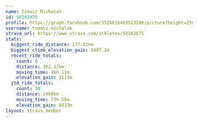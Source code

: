 ```yaml
---
name: Tomasz Michalak
id: 50102075
profile: https://graph.facebook.com/3528616460513590/picture?height=256&width=256
username: tomasz-michalak
strava_url: https://www.strava.com/athletes/50102075
stats:
  biggest_ride_distance: 177.13km
  biggest_climb_elevation_gain: 1987.2m
  recent_ride_totals:
    count: 6
    distance: 362.17km
    moving_time: 16h 11m
    elevation_gain: 2111m
  ytd_ride_totals:
    count: 30
    distance: 1460km
    moving_time: 73h 50m
    elevation_gain: 8433m
layout: strava_member
--- 
```


